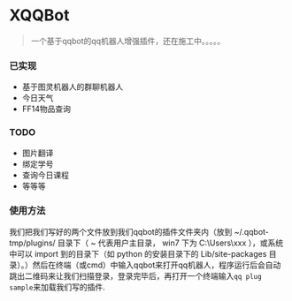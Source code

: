 # XQQBot 

> 一个基于qqbot的qq机器人增强插件，还在施工中。。。。。

### 已实现

- 基于图灵机器人的群聊机器人
- 今日天气
- FF14物品查询

### TODO

- 图片翻译
- 绑定学号
- 查询今日课程
- 等等等

### 使用方法

我们把我们写好的两个文件放到我们qqbot的插件文件夹内（放到 ~/.qqbot-tmp/plugins/ 目录下（ ~ 代表用户主目录， win7 下为 C:\Users\xxx ），或系统中可以 import 到的目录下（如 python 的安装目录下的 Lib/site-packages 目录）。）然后在终端（或cmd）中输入qqbot来打开qq机器人，程序运行后会自动跳出二维码来让我们扫描登录，登录完毕后，再打开一个终端输入`qq plug sample`来加载我们写的插件.